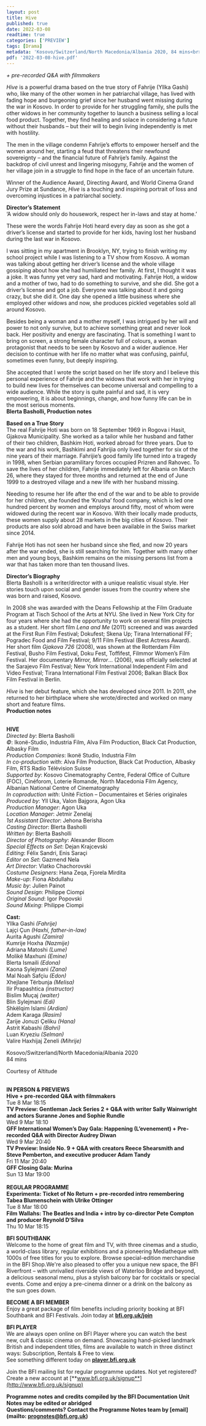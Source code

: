 ```yaml
---
layout: post
title: Hive
published: true
date: 2022-03-08
readtime: true
categories: ['PREVIEW']
tags: [Drama]
metadata: 'Kosovo/Switzerland/North Macedonia/Albania 2020, 84 mins<br> Director: Blerta Basholli'
pdf: '2022-03-08-hive.pdf'
---
```


_+ pre-recorded Q&A with filmmakers_

_Hive_ is a powerful drama based on the true story of Fahrije (Yllka Gashi) who, like many of the other women in her patriarchal village, has lived with fading hope and burgeoning grief since her husband went missing during the war in Kosovo. In order to provide for her struggling family, she pulls the other widows in her community together to launch a business selling a local food product. Together, they find healing and solace in considering a future without their husbands – but their will to begin living independently is met with hostility.

The men in the village condemn Fahrije’s efforts to empower herself and the women around her, starting a feud that threatens their newfound sovereignty – and the financial future of Fahrije’s family. Against the backdrop of civil unrest and lingering misogyny, Fahrije and the women of her village join in a struggle to find hope in the face of an uncertain future.

Winner of the Audience Award, Directing Award, and World Cinema Grand Jury Prize at Sundance, _Hive_ is a touching and inspiring portrait of loss and overcoming injustices in a patriarchal society.<br>

**Director’s Statement**<br>
‘A widow should only do housework, respect her in-laws and stay at home.’

These were the words Fahrije Hoti heard every day as soon as she got a driver’s license and started to provide for her kids, having lost her husband during the last war in Kosovo.

I was sitting in my apartment in Brooklyn, NY, trying to finish writing my school project while I was listening to a TV show from Kosovo. A woman was talking about getting her driver’s license and the whole village gossiping about how she had humiliated her family. At first, I thought it was a joke. It was funny yet very sad, hard and motivating. Fahrije Hoti, a widow and a mother of two, had to do something to survive, and she did. She got a driver’s license and got a job. Everyone was talking about it and going crazy, but she did it. One day she opened a little business where she employed other widows and now, she produces pickled vegetables sold all around Kosovo.

Besides being a woman and a mother myself, I was intrigued by her will and power to not only survive, but to achieve something great and never look back. Her positivity and energy are fascinating. That is something I want to bring on screen, a strong female character full of colours, a woman protagonist that needs to be seen by Kosovo and a wider audience. Her decision to continue with her life no matter what was confusing, painful, sometimes even funny, but deeply inspiring.

She accepted that I wrote the script based on her life story and I believe this personal experience of Fahrije and the widows that work with her in trying to build new lives for themselves can become universal and compelling to a wide audience. While the story is quite painful and sad, it is very empowering, it is about beginnings, change, and how funny life can be in the most serious moments.<br>
**Blerta Basholli, Production notes**<br>

**Based on a True Story**<br>
The real Fahrije Hoti was born on 18 September 1969 in Rogova i Hasit, Gjakova Municipality. She worked as a tailor while her husband and father of their two children, Bashkim Hoti, worked abroad for three years. Due to the war and his work, Bashkimi and Fahrijia only lived together for six of the nine years of their marriage. Fahrijie’s good family life turned into a tragedy in 1998, when Serbian paramilitary forces occupied Prizren and Rahovec. To save the lives of her children, Fahrije immediately left for Albania on March 26, where they stayed for three months and returned at the end of June 1999 to a destroyed village and a new life with her husband missing.

Needing to resume her life after the end of the war and to be able to provide for her children, she founded the ‘Krusha’ food company, which is led one hundred percent by women and employs around fifty, most of whom were widowed during the recent war in Kosovo. With their locally made products, these women supply about 28 markets in the big cities of Kosovo. Their products are also sold abroad and have been available in the Swiss market since 2014.

Fahrije Hoti has not seen her husband since she fled, and now 20 years after the war ended, she is still searching for him. Together with many other men and young boys, Bashkim remains on the missing persons list from a war that has taken more than ten thousand lives.<br>

**Director’s Biography**<br>
Blerta Basholli is a writer/director with a unique realistic visual style. Her stories touch upon social and gender issues from the country where she was born and raised, Kosovo.

In 2008 she was awarded with the Deans Fellowship at the Film Graduate Program at Tisch School of the Arts at NYU. She lived in New York City for four years where she had the opportunity to work on several film projects as a student. Her short film _Lena and Me_ (2011) screened and was awarded at the First Run Film Festival; Dokufest; Skena Up; Tirana International FF; Pogradec Food and Film Festival; 9/11 Film Festival (Best Actress Award). Her short film _Gjakova_ _726_ (2008), was shown at the Rotterdam Film Festival, Busho Film Festival, Doku Fest, Toffifest, Filmmor Women’s Film Festival. Her documentary _Mirror, Mirror_... (2006), was officially selected at the Sarajevo Film Festival; New York International Independent Film and Video Festival; Tirana International Film Festival 2006; Balkan Black Box Film Festival in Berlin.

_Hive_ is her debut feature, which she has developed since 2011. In 2011, she returned to her birthplace where she wrote/directed and worked on many short and feature films.<br>
**Production notes**<br>
<br>

**HIVE**<br>
_Directed by_: Blerta Basholli  
_©_: Ikonë-Studio, Industria Film, Alva Film Production, Black Cat Production, Albasky Film  
_Production Companies_: Ikonë Studio, Industria Film  
_In co-production with_: Alva Film Production, Black Cat Production, Albasky Film, RTS Radio Télévision Suisse  
_Supported by_: Kosovo Cinematography Centre, Federal Office of Culture (FOC), Cinéforom, Loterie Romande, North Macedonia Film Agency, Albanian National Centre of Cinematography<br> 
_In coproduction with_: Unité Fiction – Documentaires et Séries originales  
_Produced by_: Yll Uka, Valon Bajgora, Agon Uka  
_Production Manager_: Agon Uka  
_Location Manager_: Jetmir Zenelaj  
_1st Assistant Director_: Jehona Berisha  
_Casting Director_: Blerta Basholli  
_Written by_: Blerta Basholli  
_Director of Photography_: Alexander Bloom  
_Special Effects on Set_: Dejan Krajcevski  
_Editing_: Félix Sandri, Enis Saraçi  
_Editor on Set_: Gazmend Nela  
_Art Director_: Vlatko Chachorovski  
_Costume Designers_: Hana Zeqa, Fjorela Mirdita  
_Make-up_: Fiona Abdullahu  
_Music by_: Julien Painot  
_Sound Design_: Philippe Ciompi  
_Original Sound_: Igor Popovski  
_Sound Mixing_: Philippe Ciompi<br>

**Cast:**<br>
Yllka Gashi _(Fahrije)_  
Lajçi Çun _(Haxhi, father-in-law)_  
Aurita Agushi _(Zamira)_  
Kumrije Hoxha _(Nazmije)_  
Adriana Matoshi _(Lume)_  
Molikë Maxhuni _(Emine)_  
Blerta Ismaili _(Edona)_  
Kaona Sylejmani _(Zana)_  
Mal Noah Safçiu _(Edon)_  
Xhejlane Tërbunja _(Melisa)_  
Ilir Prapashtica _(instructor)_  
Bislim Muçaj _(waiter)_  
Blin Sylejmani _(Edi)_  
Shkëlqim Islami _(Ardian)_  
Adem Karaga _(Rasim)_  
Zarije Jonuzi Çeliku _(Hana)_  
Astrit Kabashi _(Bahri)_  
Luan Kryeziu _(Selman)_  
Valire Haxhijaj Zeneli _(Mihrije)_<br>

Kosovo/Switzerland/North Macedonia/Albania 2020<br>
84 mins<br>

Courtesy of Altitude<br>
<br>

**IN PERSON & PREVIEWS**<br>
**Hive + pre-recorded Q&A with filmmakers**<br>
Tue 8 Mar 18:15<br>
**TV Preview: Gentleman Jack Series 2 + Q&A with writer Sally Wainwright and actors Suranne Jones and Sophie Rundle**<br>
Wed 9 Mar 18:10<br>
**GFF International Women’s Day Gala: Happening (L’evenement) + Pre-recorded Q&A with Director Audrey Diwan**<br>
Wed 9 Mar 20:40<br>
**TV Preview: Inside No. 9 + Q&A with creators Reece Shearsmith and Steve Pemberton, and executive producer Adam Tandy**<br>
Fri 11 Mar 20:40<br>
**GFF Closing Gala: Murina**<br>
Sun 13 Mar 19:00<br>
<br>
**REGULAR PROGRAMME**<br>
**Experimenta: Ticket of No Return + pre-recorded intro remembering Tabea Blumenschein with Ulrike Ottinger**<br>
Tue 8 Mar 18:00<br>
**Film Wallahs: The Beatles and India + intro by co-director Pete Compton and producer Reynold D’Silva**<br>
Thu 10 Mar 18:15<br>

**BFI SOUTHBANK**  
Welcome to the home of great film and TV, with three cinemas and a studio, a world-class library, regular exhibitions and a pioneering Mediatheque with 1000s of free titles for you to explore. Browse special-edition merchandise in the BFI Shop.We&#39;re also pleased to offer you a unique new space, the BFI Riverfront – with unrivalled riverside views of Waterloo Bridge and beyond, a delicious seasonal menu, plus a stylish balcony bar for cocktails or special events. Come and enjoy a pre-cinema dinner or a drink on the balcony as the sun goes down.  

**BECOME A BFI MEMBER**  
Enjoy a great package of film benefits including priority booking at BFI Southbank and BFI Festivals. Join today at [**bfi.org.uk/join**](http://www.bfi.org.uk/join)  

**BFI PLAYER**  
 We are always open online on BFI Player where you can watch the best new, cult &amp; classic cinema on demand. Showcasing hand-picked landmark British and independent titles, films are available to watch in three distinct ways: Subscription, Rentals &amp; Free to view.<br> 
See something different today on [**player.bfi.org.uk**](https://player.bfi.org.uk/)

Join the BFI mailing list for regular programme updates. Not yet registered? Create a new account at [**www.bfi.org.uk/signup**](http://www.bfi.org.uk/signup)

**Programme notes and credits compiled by the BFI Documentation Unit  
Notes may be edited or abridged  
Questions/comments? Contact the Programme Notes team by [email](mailto: prognotes@bfi.org.uk)**



